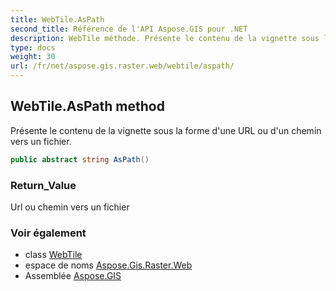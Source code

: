 ```yaml
---
title: WebTile.AsPath
second_title: Référence de l'API Aspose.GIS pour .NET
description: WebTile méthode. Présente le contenu de la vignette sous la forme dune URL ou dun chemin vers un fichier.
type: docs
weight: 30
url: /fr/net/aspose.gis.raster.web/webtile/aspath/
---
```

## WebTile.AsPath method

Présente le contenu de la vignette sous la forme d'une URL ou d'un chemin vers un fichier.

```csharp
public abstract string AsPath()
```

### Return_Value

Url ou chemin vers un fichier

### Voir également

* class [WebTile](../)
* espace de noms [Aspose.Gis.Raster.Web](../../webtile/)
* Assemblée [Aspose.GIS](../../../)


